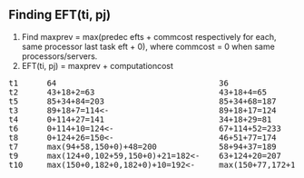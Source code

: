 ## Finding EFT(ti, pj)

1. Find maxprev = max(predec efts + commcost respectively for each, same processor last task eft + 0), where commcost = 0 when same processors/servers.
2. EFT(ti, pj) = maxprev + computationcost

<pre>
t1	    64		                            36		                    18<-
t2	    43+18+2=63	                        43+18+4=65	                0+18+16=34<-
t5	    85+34+84=203	                    85+34+68=187	            0+34+17=51<-
t3	    89+18+7=114<-	                    89+18+17=124	            0+51+9=60
t4	    0+114+27=141	                    34+18+29=81	                max(18+0, 51+0)+43=94<-
t6	    0+114+10=124<-	                    67+114+52=233	            67+114+87=268
t8	    0+124+26=150<-	                    46+51+77=174                0+94+75=169
t7      max(94+58,150+0)+48=200             58+94+37=189                0+94+8=102<-
t9      max(124+0,102+59,150+0)+21=182<-    63+124+20=207               max(124+63,102+0,102+0)+5=192
t10     max(150+0,182+0,182+0)+10=192<-     max(150+77,172+19,0)+4=231  max(150+77,172+19,102+0)+11=238
</pre>
